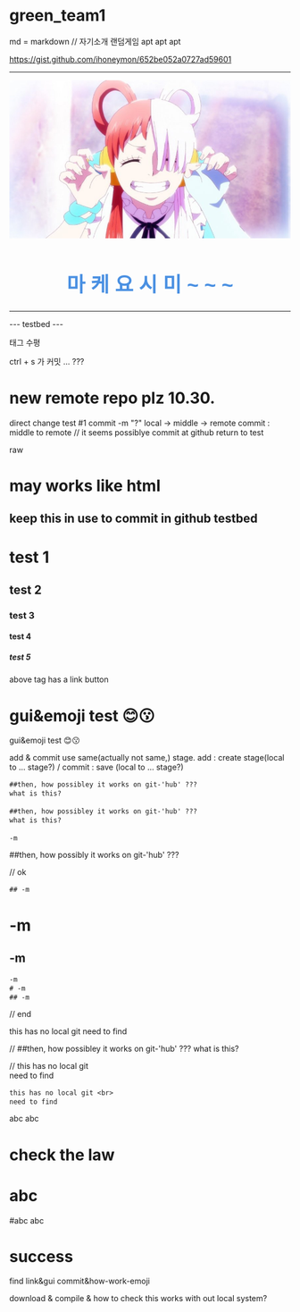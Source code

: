 # green_team1

md = markdown // 자기소개 랜덤게임 apt apt apt

https://gist.github.com/ihoneymon/652be052a0727ad59601

<!-- ![Alt text](./utasig.jpg " 마 케 요 시 미 ~ ") -->
<hr>

<p align="center">
 <img src = "./utasig.jpg" placeholder = 마케요시미 >
</p>

<h1 align="center" style="font-family: 'Arial', sans-serif; font-size: 36px; color: #4A90E2;">
    마 케 요 시 미 ~ ~ ~
</h1>

<!-- <h1 align="center">마 케 요 시 미 ~ ~ ~</h1> -->

<!-- 마크다운은 기본적으로 텍스트일까? 텍스트는 별도 밸류 선언이나 지정이 없는 듯 몰?루 -->
 
<hr>
--- testbed ---

태그 <!-- <hr> --> 수평

ctrl + s 가 커밋 ... ???

# new remote repo plz 10.30.
direct change test #1
  commit -m "?"
  local -> middle -> remote
  commit : middle to remote
  // it seems possiblye commit at github
  return to test

  raw
  # may works like html <h>

  ## keep this in use to commit in github testbed

  # test 1
  ## test 2
  ### test 3
  #### test 4
  ##### test 5

  above tag has a link button

  # gui&emoji test 😊😗
  gui&emoji test 😊😗

  add & commit use same(actually not same,) stage.
  add : create stage(local to ... stage?) / commit : save (local to ... stage?)

    ##then, how possibley it works on git-'hub' ???
    what is this?

    ##then, how possibley it works on git-'hub' ???
    what is this?

    -m
  
  ##then, how possibly it works on git-'hub' ???

// ok

    ## -m

  # -m

  ## -m

    -m
    # -m
    ## -m

// end

  this has no local git
  need to find
  
  // ##then, how possibley it works on git-'hub' ???
    what is this?

  //
  this has no local git <br>
  need to find

    this has no local git <br>
    need to find

  abc
  abc

  # check the law

  # abc
  #abc
  abc

  # success

  find link&gui commit&how-work-emoji

download & compile & how to check this works with out local system?
